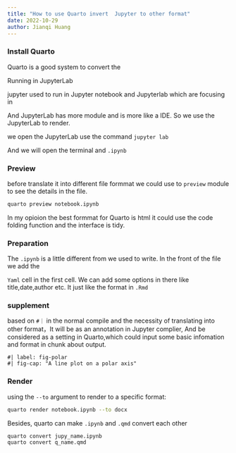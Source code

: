 ```yaml
---
title: "How to use Quarto invert  Jupyter to other format"
date: 2022-10-29
author: Jianqi Huang
---
```


### Install Quarto

Quarto is a good system to convert the 

Running in JupyterLab

jupyter used to run in Jupyter notebook and Jupyterlab which are focusing in 

And JupyterLab has more module and is more like a IDE. So we use the JupyterLab to render.

we open the JupyterLab use the command `jupyter lab`

And we will open the terminal and `.ipynb` 

### Preview 

before translate it into different file formmat we could use to `preview` module to see the details in the file.

```bash
quarto preview notebook.ipynb
```

In my opioion the best formmat for Quarto is html it could use the code folding function and the interface is tidy.

### Preparation

The `.ipynb` is a little different from we used to write. In the front of the file we add the      

 `Yaml` cell in the first cell. We can add some options in there like title,date,author etc. It    just like the format in `.Rmd` 

### supplement

based on `#｜` in the normal compile and the necessity of translating into other format，It will be as an annotation in Jupyter complier, And be considered as a setting in Quarto,which could input some basic infomation and format in chunk about output.

```
#| label: fig-polar
#| fig-cap: "A line plot on a polar axis"
```



### Render

using the `--to` argument to render to a specific format:

```bash
quarto render notebook.ipynb --to docx
```

Besides, quarto can make `.ipynb` and `.qmd` convert each other

```bash
quarto convert jupy_name.ipynb
quarto convert q_name.qmd
```

